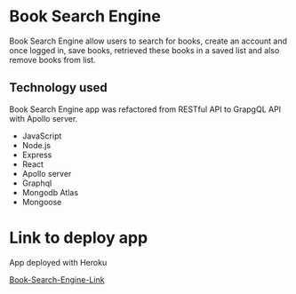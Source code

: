 # Book Search Engine

Book Search Engine allow users to search for books, create an account and once logged in, save books, retrieved these books in a saved list and also remove books from list.

## Technology used

Book Search Engine app was refactored from RESTful API to GrapgQL API with Apollo server.

- JavaScript
- Node.js
- Express
- React
- Apollo server
- Graphql
- Mongodb Atlas
- Mongoose

# Link to deploy app

App deployed with Heroku

[Book-Search-Engine-Link](https://book-search-engine-pia.herokuapp.com/)
